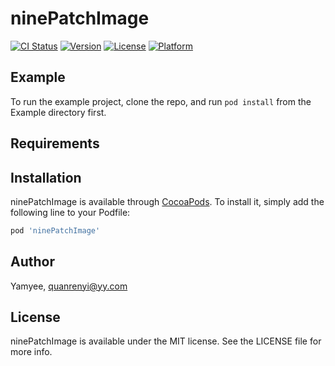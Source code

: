 # ninePatchImage

[![CI Status](https://img.shields.io/travis/Yamyee/ninePatchImage.svg?style=flat)](https://travis-ci.org/Yamyee/ninePatchImage)
[![Version](https://img.shields.io/cocoapods/v/ninePatchImage.svg?style=flat)](https://cocoapods.org/pods/ninePatchImage)
[![License](https://img.shields.io/cocoapods/l/ninePatchImage.svg?style=flat)](https://cocoapods.org/pods/ninePatchImage)
[![Platform](https://img.shields.io/cocoapods/p/ninePatchImage.svg?style=flat)](https://cocoapods.org/pods/ninePatchImage)

## Example

To run the example project, clone the repo, and run `pod install` from the Example directory first.

## Requirements

## Installation

ninePatchImage is available through [CocoaPods](https://cocoapods.org). To install
it, simply add the following line to your Podfile:

```ruby
pod 'ninePatchImage'
```

## Author

Yamyee, quanrenyi@yy.com

## License

ninePatchImage is available under the MIT license. See the LICENSE file for more info.
